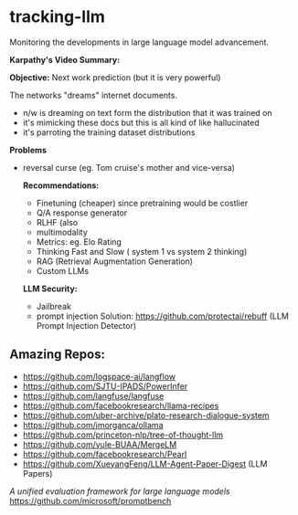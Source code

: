 # tracking-llm
Monitoring the developments in large language model advancement. 

<b>Karpathy's Video Summary: </b>

<b>Objective:</b> Next work prediction (but it is very powerful)

The networks "dreams" internet documents.

- n/w is dreaming on text form the distribution that it was trained on
-  it's mimicking these docs but this is all kind of like hallucinated
-  it's parroting the training dataset distributions


  <b> Problems </b>

- reversal curse (eg. Tom cruise's mother and vice-versa)


  <b>Recommendations: </b>
  - Finetuning (cheaper) since pretraining would be costlier
  -  Q/A response generator
  -  RLHF (also 
  -  multimodality
  -  Metrics: eg. Elo Rating
  - Thinking Fast and Slow ( system 1 vs system 2 thinking)
  -  RAG (Retrieval Augmentation Generation)
  -  Custom LLMs
 
    <b>  LLM Security: </b>
  -   Jailbreak
  -   prompt injection Solution: https://github.com/protectai/rebuff (LLM Prompt Injection Detector)



## Amazing Repos:

- https://github.com/logspace-ai/langflow
- https://github.com/SJTU-IPADS/PowerInfer
- https://github.com/langfuse/langfuse
- https://github.com/facebookresearch/llama-recipes
- https://github.com/uber-archive/plato-research-dialogue-system
- https://github.com/jmorganca/ollama
- https://github.com/princeton-nlp/tree-of-thought-llm
- https://github.com/yule-BUAA/MergeLM
- https://github.com/facebookresearch/Pearl
- https://github.com/XueyangFeng/LLM-Agent-Paper-Digest (LLM Papers)

*A unified evaluation framework for large language models* https://github.com/microsoft/promptbench



